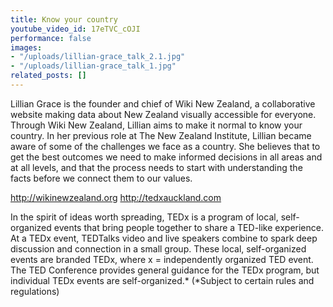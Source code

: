 ```yaml
---
title: Know your country
youtube_video_id: 17eTVC_cOJI
performance: false
images:
- "/uploads/lillian-grace_talk_2.1.jpg"
- "/uploads/lillian-grace_talk_1.jpg"
related_posts: []
---
```


Lillian Grace is the founder and chief of Wiki New Zealand, a collaborative website making data about New Zealand visually accessible for everyone. Through Wiki New Zealand, Lillian aims to make it normal to know your country.  In her previous role at The New Zealand Institute, Lillian became aware of some of the challenges we face as a country. She believes that to get the best outcomes we need to make informed decisions in all areas and at all levels, and that the process needs to start with understanding the facts before we connect them to our values.

http://wikinewzealand.org
http://tedxauckland.com

In the spirit of ideas worth spreading, TEDx is a program of local, self-organized events that bring people together to share a TED-like experience. At a TEDx event, TEDTalks video and live speakers combine to spark deep discussion and connection in a small group. These local, self-organized events are branded TEDx, where x = independently organized TED event. The TED Conference provides general guidance for the TEDx program, but individual TEDx events are self-organized.* (*Subject to certain rules and regulations)
